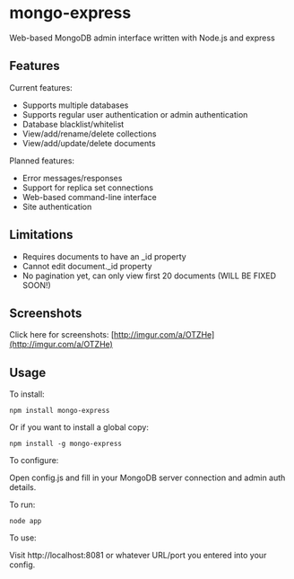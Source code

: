 mongo-express
=============

Web-based MongoDB admin interface written with Node.js and express


Features
--------

Current features:

* Supports multiple databases
* Supports regular user authentication or admin authentication
* Database blacklist/whitelist
* View/add/rename/delete collections
* View/add/update/delete documents

Planned features:

* Error messages/responses
* Support for replica set connections
* Web-based command-line interface
* Site authentication

Limitations
-----------

* Requires documents to have an _id property
* Cannot edit document._id property
* No pagination yet, can only view first 20 documents (WILL BE FIXED SOON!)


Screenshots
-----------

Click here for screenshots: 
[http://imgur.com/a/OTZHe](http://imgur.com/a/OTZHe)


Usage
-----

To install:

    npm install mongo-express

Or if you want to install a global copy:

    npm install -g mongo-express

To configure:

Open config.js and fill in your MongoDB server connection and admin auth details.

To run:

    node app

To use:

Visit http://localhost:8081 or whatever URL/port you entered into your config.
